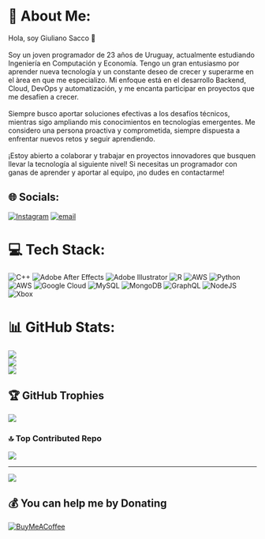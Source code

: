 # 💫 About Me:
Hola, soy Giuliano Sacco 👋<br><br>Soy un joven programador de 23 años de Uruguay, actualmente estudiando Ingeniería en Computación y Economía. Tengo un gran entusiasmo por aprender nueva tecnología y un constante deseo de crecer y superarme en el àrea en que me especializo. Mi enfoque está en el desarrollo Backend, Cloud, DevOps y automatización, y me encanta participar en proyectos que me desafíen a crecer.<br><br>Siempre busco aportar soluciones efectivas a los desafíos técnicos, mientras sigo ampliando mis conocimientos en tecnologías emergentes. Me considero una persona proactiva y comprometida, siempre dispuesta a enfrentar nuevos retos y seguir aprendiendo.<br><br>¡Estoy abierto a colaborar y trabajar en proyectos innovadores que busquen llevar la tecnología al siguiente nivel! Si necesitas un programador con ganas de aprender y aportar al equipo, ¡no dudes en contactarme!


## 🌐 Socials:
[![Instagram](https://img.shields.io/badge/Instagram-%23E4405F.svg?logo=Instagram&logoColor=white)](https://instagram.com/giulianosacco_) [![email](https://img.shields.io/badge/Email-D14836?logo=gmail&logoColor=white)](mailto:gsacco009@gmail.com) 

# 💻 Tech Stack:
![C++](https://img.shields.io/badge/c++-%2300599C.svg?style=for-the-badge&logo=c%2B%2B&logoColor=white) ![Adobe After Effects](https://img.shields.io/badge/Adobe%20After%20Effects-9999FF.svg?style=for-the-badge&logo=Adobe%20After%20Effects&logoColor=white) ![Adobe Illustrator](https://img.shields.io/badge/adobe%20illustrator-%23FF9A00.svg?style=for-the-badge&logo=adobe%20illustrator&logoColor=white) ![R](https://img.shields.io/badge/r-%23276DC3.svg?style=for-the-badge&logo=r&logoColor=white) ![AWS](https://img.shields.io/badge/AWS-%23FF9900.svg?style=for-the-badge&logo=amazon-aws&logoColor=white) ![Python](https://img.shields.io/badge/python-3670A0?style=for-the-badge&logo=python&logoColor=ffdd54) ![AWS](https://img.shields.io/badge/AWS-%23FF9900.svg?style=for-the-badge&logo=amazon-aws&logoColor=white) ![Google Cloud](https://img.shields.io/badge/GoogleCloud-%234285F4.svg?style=for-the-badge&logo=google-cloud&logoColor=white) ![MySQL](https://img.shields.io/badge/mysql-4479A1.svg?style=for-the-badge&logo=mysql&logoColor=white) ![MongoDB](https://img.shields.io/badge/MongoDB-%234ea94b.svg?style=for-the-badge&logo=mongodb&logoColor=white) ![GraphQL](https://img.shields.io/badge/-GraphQL-E10098?style=for-the-badge&logo=graphql&logoColor=white) ![NodeJS](https://img.shields.io/badge/node.js-6DA55F?style=for-the-badge&logo=node.js&logoColor=white) ![Xbox](https://img.shields.io/badge/xbox-%23107C10.svg?style=for-the-badge&logo=xbox&logoColor=white)
# 📊 GitHub Stats:
![](https://github-readme-stats.vercel.app/api?username=Giuliano-Sacco&theme=aura&hide_border=false&include_all_commits=false&count_private=false)<br/>
![](https://github-readme-streak-stats.herokuapp.com/?user=Giuliano-Sacco&theme=aura&hide_border=false)<br/>
![](https://github-readme-stats.vercel.app/api/top-langs/?username=Giuliano-Sacco&theme=aura&hide_border=false&include_all_commits=false&count_private=false&layout=compact)

## 🏆 GitHub Trophies
![](https://github-profile-trophy.vercel.app/?username=Giuliano-Sacco&theme=default_repocard&no-frame=false&no-bg=true&margin-w=4)

### 🔝 Top Contributed Repo
![](https://github-contributor-stats.vercel.app/api?username=Giuliano-Sacco&limit=5&theme=dark&combine_all_yearly_contributions=true)

---
[![](https://visitcount.itsvg.in/api?id=Giuliano-Sacco&icon=6&color=2)](https://visitcount.itsvg.in)

  ## 💰 You can help me by Donating
  [![BuyMeACoffee](https://img.shields.io/badge/Buy%20Me%20a%20Coffee-ffdd00?style=for-the-badge&logo=buy-me-a-coffee&logoColor=black)](https://buymeacoffee.com/giulianosacco) 

  
<!-- Proudly created with GPRM ( https://gprm.itsvg.in ) -->
